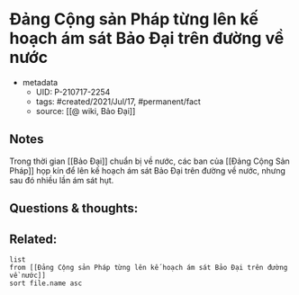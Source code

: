 ---
---

# Đảng Cộng sản Pháp từng lên kế hoạch ám sát Bảo Đại trên đường về nước

- metadata
	- UID: P-210717-2254
	- tags: #created/2021/Jul/17, #permanent/fact 
	- source: [[@ wiki, Bảo Đại]]

## Notes
Trong thời gian [[Bảo Đại]] chuẩn bị về nước, các ban của [[Đảng Cộng Sản Pháp]] họp kín để lên kế hoạch ám sát Bảo Đại trên đường về nước, nhưng sau đó nhiều lần ám sát hụt.

## Questions & thoughts:

## Related:
```dataview
list
from [[Đảng Cộng sản Pháp từng lên kế hoạch ám sát Bảo Đại trên đường về nước]]
sort file.name asc
```
